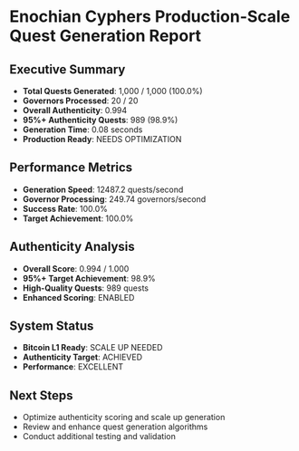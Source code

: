 # Enochian Cyphers Production-Scale Quest Generation Report

## Executive Summary
- **Total Quests Generated**: 1,000 / 1,000 (100.0%)
- **Governors Processed**: 20 / 20
- **Overall Authenticity**: 0.994
- **95%+ Authenticity Quests**: 989 (98.9%)
- **Generation Time**: 0.08 seconds
- **Production Ready**:  NEEDS OPTIMIZATION

## Performance Metrics
- **Generation Speed**: 12487.2 quests/second
- **Governor Processing**: 249.74 governors/second
- **Success Rate**: 100.0%
- **Target Achievement**: 100.0%

## Authenticity Analysis
- **Overall Score**: 0.994 / 1.000
- **95%+ Target Achievement**: 98.9%
- **High-Quality Quests**: 989 quests
- **Enhanced Scoring**:  ENABLED

## System Status
- **Bitcoin L1 Ready**:  SCALE UP NEEDED
- **Authenticity Target**:  ACHIEVED
- **Performance**:  EXCELLENT

## Next Steps
-  Optimize authenticity scoring and scale up generation
-  Review and enhance quest generation algorithms
-  Conduct additional testing and validation
